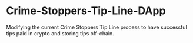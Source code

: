 # Crime-Stoppers-Tip-Line-DApp

Modifying the current Crime Stoppers Tip Line process to have successful tips paid in crypto and storing tips off-chain.

